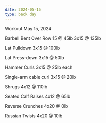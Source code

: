 ```yaml
---
date: 2024-05-15
type: back day
---
```

Workout May 15, 2024

Barbell Bent Over Row
15 @ 45lb
3x15 @ 135lb

Lat Pulldown
3x15 @ 100lb

Lat Press-down
3x15 @ 50lb

Hammer Curls
3x15 @ 25lb each

Single-arm cable curl
3x15 @ 20lb

Shrugs
4x12 @ 110lb

Seated Calf Raises
4x12 @ 65lb

Reverse Crunches
4x20 @ 0lb

Russian Twists
4x20 @ 10lb